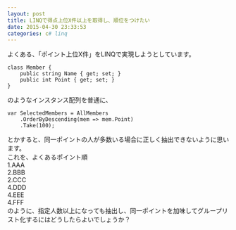 ```yaml
---
layout: post
title: LINQで得点上位X件以上を取得し、順位をつけたい
date: 2015-04-30 23:33:53
categories: c# linq
---
```

<!-- {% raw %} -->
<p>よくある、「ポイント上位X件」をLINQで実現しようとしています。</p>

<pre><code>class Member {
    public string Name { get; set; }
    public int Point { get; set; }
}
</code></pre>

<p>のようなインスタンス配列を普通に、</p>

<pre><code>var SelectedMembers = AllMembers
    .OrderByDescending(mem =&gt; mem.Point)
    .Take(100);
</code></pre>

<p>とかすると、同一ポイントの人が多数いる場合に正しく抽出できないように思います。<br>
これを、よくあるポイント順<br>
1.AAA<br>
2.BBB<br>
2.CCC<br>
4.DDD<br>
4.EEE<br>
4.FFF<br>
のように、指定人数以上になっても抽出し、同一ポイントを加味してグループリスト化するにはどうしたらよいでしょうか？</p>
<!-- {% endraw %} -->
